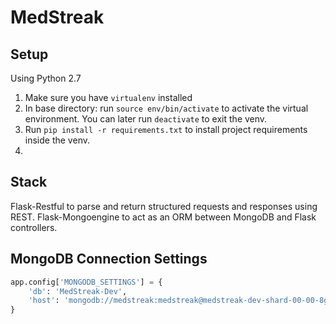 # MedStreak

## Setup

Using Python 2.7

1. Make sure you have `virtualenv` installed
2. In base directory: run `source env/bin/activate` to activate the virtual environment. You can later run `deactivate` to exit the venv.
3. Run `pip install -r requirements.txt` to install project requirements inside the venv.
4. 

## Stack

Flask-Restful to parse and return structured requests and responses using REST.
Flask-Mongoengine to act as an ORM between MongoDB and Flask controllers. 

## MongoDB Connection Settings

```python
app.config['MONGODB_SETTINGS'] = {
    'db': 'MedStreak-Dev',
    'host': 'mongodb://medstreak:medstreak@medstreak-dev-shard-00-00-8ghe7.mongodb.net:27017,medstreak-dev-shard-00-01-8ghe7.mongodb.net:27017,medstreak-dev-shard-00-02-8ghe7.mongodb.net:27017/test?ssl=true&replicaSet=MedStreak-Dev-shard-0&authSource=admin&retryWrites=true'
}
```